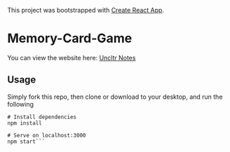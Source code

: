This project was bootstrapped with [Create React App](https://github.com/facebook/create-react-app).

# Memory-Card-Game

You can view the website here: [Uncltr Notes](https://uncltr-notes.web.app/)

## Usage

Simply fork this repo, then clone or download to your desktop, and run the following

````
# Install dependencies
npm install

# Serve on localhost:3000
npm start```
````
